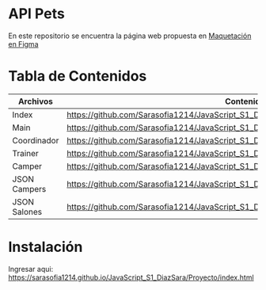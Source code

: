 
# **API Pets**
En este repositorio se encuentra la página web propuesta en [Maquetación en Figma](
https://www.figma.com/design/zH9k3KIiZK8H7kNRUAWSAO/Untitled?node-id=0-1&p=f&t=YkIHTItq0WTWrSN8-0)

# **Tabla de Contenidos**

| Archivos | Contenidos |
|--|--|
| Index |https://github.com/Sarasofia1214/JavaScript_S1_DiazSara/blob/master/Proyecto/index.html |
| Main |https://github.com/Sarasofia1214/JavaScript_S1_DiazSara/blob/master/Proyecto/main.js |
| Coordinador |https://github.com/Sarasofia1214/JavaScript_S1_DiazSara/blob/master/Proyecto/coordinador.js |
| Trainer |https://github.com/Sarasofia1214/JavaScript_S1_DiazSara/blob/master/Proyecto/trainer.js|
| Camper | https://github.com/Sarasofia1214/JavaScript_S1_DiazSara/blob/master/Proyecto/camper.js |
| JSON Campers  | https://github.com/Sarasofia1214/JavaScript_S1_DiazSara/blob/master/Proyecto/info_camper.js |
| JSON Salones | https://github.com/Sarasofia1214/JavaScript_S1_DiazSara/blob/master/Proyecto/salones.js |


# **Instalación**

Ingresar aqui: https://sarasofia1214.github.io/JavaScript_S1_DiazSara/Proyecto/index.html 
